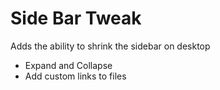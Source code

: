 # Side Bar Tweak
Adds the ability to shrink the sidebar on desktop

- Expand and Collapse
- Add custom links to files
